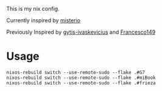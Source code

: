 This is my nix config.

Currently inspired by [misterio](https://sr.ht/~misterio/nix-config/)

Previously Inspired by [gytis-ivaskevicius](https://github.com/gytis-ivaskevicius/nixfiles) and [Francesco149](https://github.com/Francesco149/flake)


# Usage
```
nixos-rebuild switch --use-remote-sudo --flake .#G7
nixos-rebuild switch --use-remote-sudo --flake .#miBook
nixos-rebuild switch --use-remote-sudo --flake .#frieza
```
